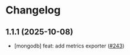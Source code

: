 # Changelog

## 1.1.1 (2025-10-08)

* [mongodb] feat: add metrics exporter ([#243](https://github.com/CloudPirates-io/helm-charts/pull/243))
